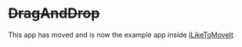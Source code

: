 # ~~DragAndDrop~~
This app has moved and is now the example app inside [ILikeToMoveIt](https://github.com/ryanlintott/ILikeToMoveIt)

